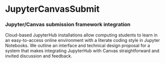 # JupyterCanvasSubmit
### Jupyter/Canvas submission framework integration

Cloud-based JupyterHub installations allow computing students to learn
in an easy-to-access online environment with a literate coding style in
Jupyter Notebooks. We outline an interface and technical design proposal
for a system that makes integrating JupyterHub with Canvas straightforward
and invited discussion and feedback.
